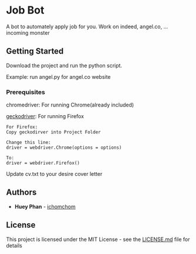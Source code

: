 # Job Bot

A bot to automately apply job for you. Work on indeed, angel.co, ... incoming monster

## Getting Started

Download the project and run the python script.

Example: run angel.py for angel.co website

### Prerequisites

chromedriver: For running Chrome(already included)

[geckodriver](https://github.com/mozilla/geckodriver/releases): For running Firefox

```
For Firefox:
Copy geckodirver into Project Folder

Change this line:
driver = webdriver.Chrome(options = options)

To:
driver = webdriver.Firefox()

```
Update cv.txt to your desire cover letter



## Authors

* **Huey Phan** - [ichomchom](https://github.com/ichomchom)


## License

This project is licensed under the MIT License - see the [LICENSE.md](LICENSE.md) file for details

